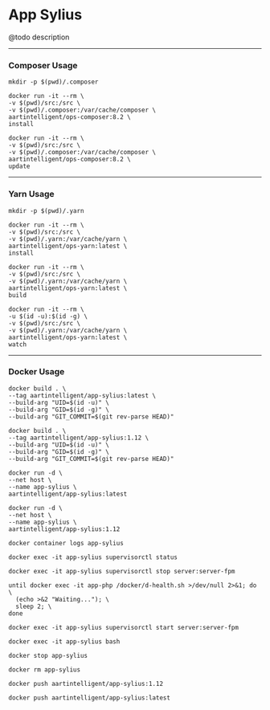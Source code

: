 # App Sylius

@todo description

---

### Composer Usage

```shell
mkdir -p $(pwd)/.composer
```

```shell
docker run -it --rm \
-v $(pwd)/src:/src \
-v $(pwd)/.composer:/var/cache/composer \
aartintelligent/ops-composer:8.2 \
install
```

```shell
docker run -it --rm \
-v $(pwd)/src:/src \
-v $(pwd)/.composer:/var/cache/composer \
aartintelligent/ops-composer:8.2 \
update
```

---

### Yarn Usage

```shell
mkdir -p $(pwd)/.yarn
```

```shell
docker run -it --rm \
-v $(pwd)/src:/src \
-v $(pwd)/.yarn:/var/cache/yarn \
aartintelligent/ops-yarn:latest \
install
```

```shell
docker run -it --rm \
-v $(pwd)/src:/src \
-v $(pwd)/.yarn:/var/cache/yarn \
aartintelligent/ops-yarn:latest \
build
```

```shell
docker run -it --rm \
-u $(id -u):$(id -g) \
-v $(pwd)/src:/src \
-v $(pwd)/.yarn:/var/cache/yarn \
aartintelligent/ops-yarn:latest \
watch
```

---

### Docker Usage

```shell
docker build . \
--tag aartintelligent/app-sylius:latest \
--build-arg "UID=$(id -u)" \
--build-arg "GID=$(id -g)" \
--build-arg "GIT_COMMIT=$(git rev-parse HEAD)"
```

```shell
docker build . \
--tag aartintelligent/app-sylius:1.12 \
--build-arg "UID=$(id -u)" \
--build-arg "GID=$(id -g)" \
--build-arg "GIT_COMMIT=$(git rev-parse HEAD)"
```

```shell
docker run -d \
--net host \
--name app-sylius \
aartintelligent/app-sylius:latest
```

```shell
docker run -d \
--net host \
--name app-sylius \
aartintelligent/app-sylius:1.12
```

```shell
docker container logs app-sylius
```

```shell
docker exec -it app-sylius supervisorctl status
```

```shell
docker exec -it app-sylius supervisorctl stop server:server-fpm
```

```shell
until docker exec -it app-php /docker/d-health.sh >/dev/null 2>&1; do \
  (echo >&2 "Waiting..."); \
  sleep 2; \
done
```

```shell
docker exec -it app-sylius supervisorctl start server:server-fpm
```

```shell
docker exec -it app-sylius bash
```

```shell
docker stop app-sylius
```

```shell
docker rm app-sylius
```

```shell
docker push aartintelligent/app-sylius:1.12
```

```shell
docker push aartintelligent/app-sylius:latest
```
